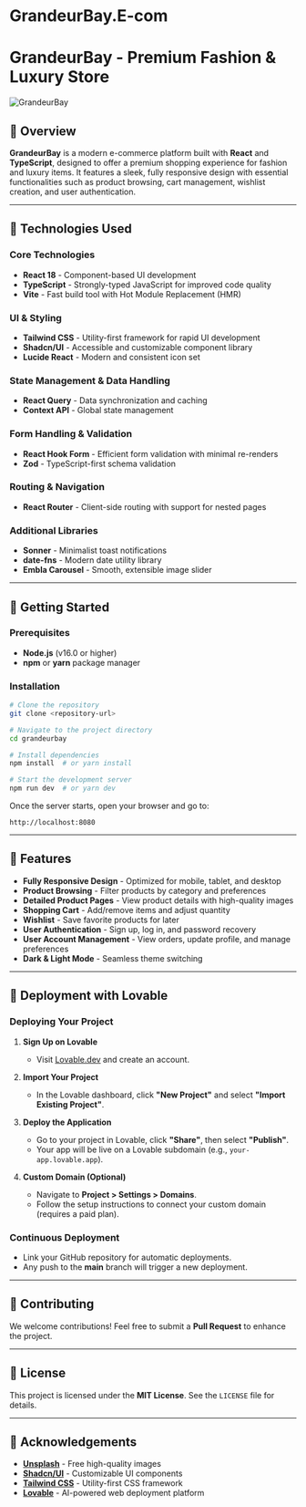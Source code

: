# GrandeurBay.E-com
 # GrandeurBay - Premium Fashion & Luxury Store

![GrandeurBay](https://images.unsplash.com/photo-1441986300917-64674bd600d8?q=80&w=2070&auto=format&fit=crop)

## 🌟 Overview

**GrandeurBay** is a modern e-commerce platform built with **React** and **TypeScript**, designed to offer a premium shopping experience for fashion and luxury items. It features a sleek, fully responsive design with essential functionalities such as product browsing, cart management, wishlist creation, and user authentication.

---

## 🚀 Technologies Used

### Core Technologies
- **React 18** - Component-based UI development
- **TypeScript** - Strongly-typed JavaScript for improved code quality
- **Vite** - Fast build tool with Hot Module Replacement (HMR)

### UI & Styling
- **Tailwind CSS** - Utility-first framework for rapid UI development
- **Shadcn/UI** - Accessible and customizable component library
- **Lucide React** - Modern and consistent icon set

### State Management & Data Handling
- **React Query** - Data synchronization and caching
- **Context API** - Global state management

### Form Handling & Validation
- **React Hook Form** - Efficient form validation with minimal re-renders
- **Zod** - TypeScript-first schema validation

### Routing & Navigation
- **React Router** - Client-side routing with support for nested pages

### Additional Libraries
- **Sonner** - Minimalist toast notifications
- **date-fns** - Modern date utility library
- **Embla Carousel** - Smooth, extensible image slider

---

## 🔧 Getting Started

### Prerequisites
- **Node.js** (v16.0 or higher)
- **npm** or **yarn** package manager

### Installation

```bash
# Clone the repository
git clone <repository-url>

# Navigate to the project directory
cd grandeurbay

# Install dependencies
npm install  # or yarn install

# Start the development server
npm run dev  # or yarn dev
```

Once the server starts, open your browser and go to:
```
http://localhost:8080
```

---

## 📱 Features

- **Fully Responsive Design** - Optimized for mobile, tablet, and desktop
- **Product Browsing** - Filter products by category and preferences
- **Detailed Product Pages** - View product details with high-quality images
- **Shopping Cart** - Add/remove items and adjust quantity
- **Wishlist** - Save favorite products for later
- **User Authentication** - Sign up, log in, and password recovery
- **User Account Management** - View orders, update profile, and manage preferences
- **Dark & Light Mode** - Seamless theme switching

---

## 🚢 Deployment with Lovable

### Deploying Your Project

1. **Sign Up on Lovable**  
   - Visit [Lovable.dev](https://lovable.dev) and create an account.

2. **Import Your Project**  
   - In the Lovable dashboard, click **"New Project"** and select **"Import Existing Project"**.

3. **Deploy the Application**  
   - Go to your project in Lovable, click **"Share"**, then select **"Publish"**.
   - Your app will be live on a Lovable subdomain (e.g., `your-app.lovable.app`).

4. **Custom Domain (Optional)**  
   - Navigate to **Project > Settings > Domains**.
   - Follow the setup instructions to connect your custom domain (requires a paid plan).

### Continuous Deployment
- Link your GitHub repository for automatic deployments.
- Any push to the **main** branch will trigger a new deployment.

---

## 🤝 Contributing

We welcome contributions! Feel free to submit a **Pull Request** to enhance the project.

---

## 📝 License

This project is licensed under the **MIT License**. See the `LICENSE` file for details.

---

## 🙏 Acknowledgements

- **[Unsplash](https://unsplash.com)** - Free high-quality images
- **[Shadcn/UI](https://ui.shadcn.com)** - Customizable UI components
- **[Tailwind CSS](https://tailwindcss.com)** - Utility-first CSS framework
- **[Lovable](https://lovable.dev)** - AI-powered web deployment platform

